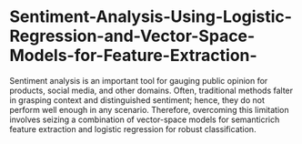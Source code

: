 # Sentiment-Analysis-Using-Logistic-Regression-and-Vector-Space-Models-for-Feature-Extraction-
Sentiment analysis is an
important tool for gauging public opinion for products,
social media, and other domains. Often, traditional
methods falter in grasping context and distinguished
sentiment; hence, they do not perform well enough in any
scenario. Therefore, overcoming this limitation involves
seizing a combination of vector-space models for semanticrich feature extraction and logistic regression for robust
classification.

